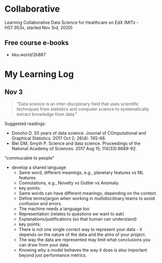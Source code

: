 # Collaborative

Learning Collaborative Data Science for Healthcare on EdX (MITx - HST.953x, started Nov 3rd, 2020)

## Free course e-books
* kku.world/2b887

# My Learning Log

## Nov 3

> "Data science is an inter-disciplinary field that uses scientific techniques from statistics and computer science to systematically extract knowledge from data."

Suggested readings:
  * Donoho D. 50 years of data science. Journal of COmputational and Graphical Statistics. 2017 Oct 2; 26(4): 745-66.
  * Blei DM, Smyth P. Science and data science. Proceedings of the National Academy of Sciences. 2017 Aug 15; 114(33):8689-92.
  
"commucable to people"
  * develop a shared language
    * Same word, different meanings, e.g., planetary features vs ML features.
    * Connotations, e.g., Novelty vs Outlier vs Anomaly.
    * key points: 
     * Same words can have different meanings, depending on the context.
     * Define terms/jargon when working in multidiscilinary teams to avoid confusion and errors.
    * The machine needs a language too
     * Representation (relates to questions we want to ask)
     * Explanations/justifications (so that human can understand)
    * key points: 
     * There is not one single correct way to represent your data - it depends on the nature of the data and the aims of your project.
     * The way the data are represented may limit what conclusions you can draw from your data.
     * Knowing why a model behaves the way it does is also important beyond just performance metrics.
     
   
